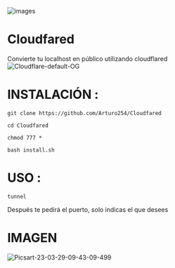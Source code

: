 <img src="https://i.ibb.co/ypSjscz/images.png" alt="images" border="0">


# Cloudfared
Convierte tu localhost en público utilizando cloudflared 
<img src="https://i.ibb.co/m9nWnb3/Cloudflare-default-OG.png" alt="Cloudflare-default-OG" border="0">

# INSTALACIÓN :


```
git clone https://github.com/Arturo254/Cloudfared 

cd Cloudfared 

chmod 777 * 

bash install.sh
```

# USO :

```
tunnel 

```
Después te pedirá el puerto, solo indicas el que desees

# IMAGEN 


<img src="https://i.ibb.co/KyDD57K/Picsart-23-03-29-09-43-09-499.png" alt="Picsart-23-03-29-09-43-09-499" border="0">



 


